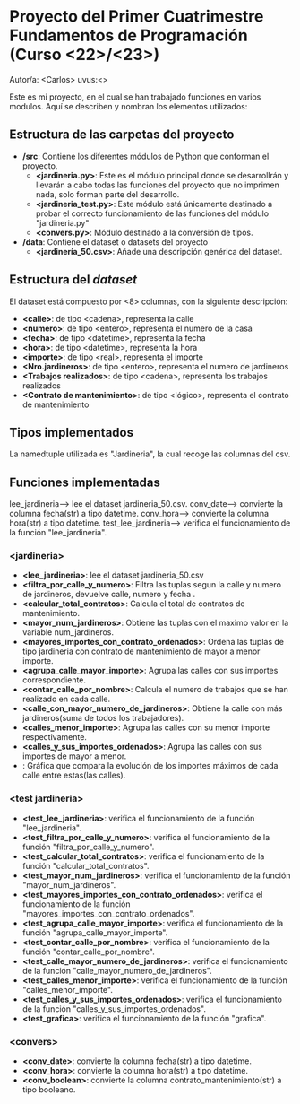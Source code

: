 # Proyecto del Primer Cuatrimestre Fundamentos de Programación (Curso  \<22\>/\<23\>)
Autor/a: \<Carlos\>   uvus:\<\>

Este es mi proyecto, en el cual se han trabajado funciones en varios modulos.
Aquí se describen y nombran los elementos utilizados:


## Estructura de las carpetas del proyecto

* **/src**: Contiene los diferentes módulos de Python que conforman el proyecto.
  * **\<jardineria.py\>**: Este es el módulo principal donde se desarrollrán y llevarán
  a cabo todas las funciones del proyecto que no imprimen nada, solo forman parte del desarrollo.
  * **\<jardineria_test.py\>**: Este módulo está únicamente destinado a probar el correcto
  funcionamiento de las funciones del módulo "jardineria.py"
  * **\<convers.py\>**: Módulo destinado a la conversión de tipos. 
* **/data**: Contiene el dataset o datasets del proyecto
    * **\<jardinería_50.csv\>**: Añade una descripción genérica del dataset.
    
## Estructura del *dataset*

El dataset está compuesto por \<8\> columnas, con la siguiente descripción:

* **\<calle>**: de tipo \<cadena\>, representa la calle
* **\<numero>**: de tipo \<entero\>, representa el numero de la casa
* **\<fecha>**: de tipo \<datetime\>, representa la fecha 
* **\<hora>**: de tipo \<datetime\>, representa la hora
* **\<importe>**: de tipo \<real\>, representa el importe
* **\<Nro.jardineros>**: de tipo \<entero\>, representa el numero de jardineros
* **\<Trabajos realizados>**: de tipo \<cadena\>, representa los trabajos realizados
* **\<Contrato de mantenimiento>**: de tipo \<lógico\>, representa el contrato de mantenimiento

## Tipos implementados

La namedtuple utilizada es "Jardineria", la cual recoge las columnas del csv.

## Funciones implementadas
lee_jardineria--> lee el dataset jardineria_50.csv.
conv_date--> convierte la columna fecha(str) a tipo datetime.
conv_hora--> convierte la columna hora(str) a tipo datetime.
test_lee_jardineria--> verifica el funcionamiento de la función "lee_jardineria".

### \<jardineria\>

* **<lee_jardineria>**: lee el dataset jardineria_50.csv
* **<filtra_por_calle_y_numero>**: Filtra las tuplas segun la calle y numero de jardineros, devuelve calle, numero y fecha .
* **<calcular_total_contratos>**: Calcula el total de contratos de mantenimiento.
* **<mayor_num_jardineros>**: Obtiene las tuplas con el maximo valor en la variable num_jardineros.
* **<mayores_importes_con_contrato_ordenados>**: Ordena las tuplas de tipo jardineria con contrato de mantenimiento de mayor a menor importe.
* **<agrupa_calle_mayor_importe>**: Agrupa las calles con sus importes correspondiente.
* **<contar_calle_por_nombre>**: Calcula el numero de trabajos que se han realizado en cada calle.
* **<calle_con_mayor_numero_de_jardineros>**: Obtiene la calle con más jardineros(suma de todos los trabajadores).
* **<calles_menor_importe>**: Agrupa las calles con su menor importe respectivamente.
* **<calles_y_sus_importes_ordenados>**: Agrupa las calles con sus importes de mayor a menor.
* **<grafica>**: Gráfica que compara la evolución de los importes máximos de cada calle entre estas(las calles).


### \<test jardineria\>

* **<test_lee_jardineria>**: verifica el funcionamiento de la función "lee_jardineria".
* **<test_filtra_por_calle_y_numero>**: verifica el funcionamiento de la función "filtra_por_calle_y_numero".
* **<test_calcular_total_contratos>**: verifica el funcionamiento de la función "calcular_total_contratos".
* **<test_mayor_num_jardineros>**: verifica el funcionamiento de la función "mayor_num_jardineros".
* **<test_mayores_importes_con_contrato_ordenados>**: verifica el funcionamiento de la función "mayores_importes_con_contrato_ordenados".
* **<test_agrupa_calle_mayor_importe>**: verifica el funcionamiento de la función "agrupa_calle_mayor_importe".
* **<test_contar_calle_por_nombre>**: verifica el funcionamiento de la función "contar_calle_por_nombre".
* **<test_calle_mayor_numero_de_jardineros>**: verifica el funcionamiento de la función "calle_mayor_numero_de_jardineros".
* **<test_calles_menor_importe>**: verifica el funcionamiento de la función "calles_menor_importe".
* **<test_calles_y_sus_importes_ordenados>**: verifica el funcionamiento de la función "calles_y_sus_importes_ordenados".
* **<test_grafica>**: verifica el funcionamiento de la función "grafica".


### \<convers\>

* **<conv_date>**: convierte la columna fecha(str) a tipo datetime.
* **<conv_hora>**: convierte la columna hora(str) a tipo datetime.
* **<conv_boolean>**: convierte la columna contrato_mantenimiento(str) a tipo booleano.
